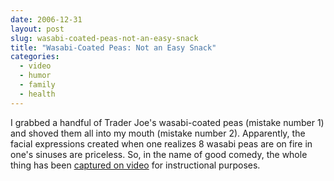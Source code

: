 ```yaml
---
date: 2006-12-31
layout: post
slug: wasabi-coated-peas-not-an-easy-snack
title: "Wasabi-Coated Peas: Not an Easy Snack"
categories:
  - video
  - humor
  - family
  - health
---
```


I grabbed a handful of Trader Joe's wasabi-coated peas (mistake number 1) and shoved them all into my mouth (mistake number 2). Apparently, the facial expressions created when one realizes 8 wasabi peas are on fire in one's sinuses are priceless. So, in the name of good comedy, the whole thing has been [captured on video](https://www.youtube.com/watch?v=5FjmTNEtuYE "Wasabi-coated peas are a great snack! ") for instructional purposes.
